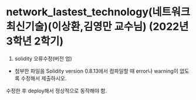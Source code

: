 # network_lastest_technology(네트워크 최신기술)(이상환,김영만 교수님) (2022년 3학년 2학기)

1. solidity 오류수정(버전 업)

- 첨부한 파일을 Solidity version 0.8.13에서 컴파일할 때 error나 warning이 없도록 수정해서 제출하시오.

수정한 후 deploy해서 정상적으로 동작해야 함. 
